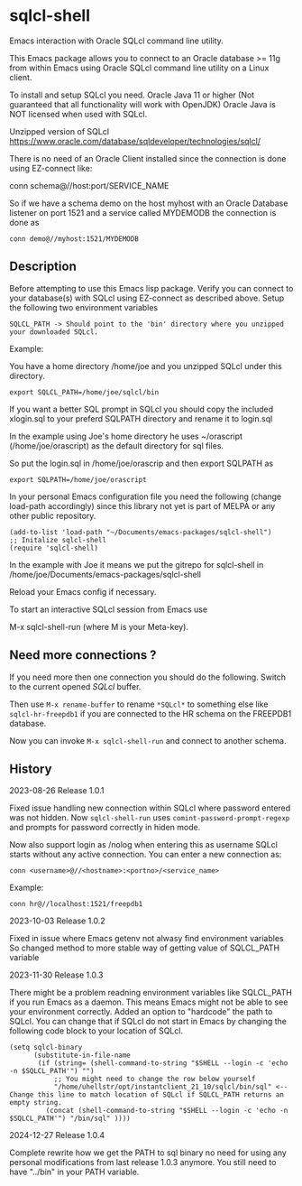 # sqlcl-shell

Emacs interaction with Oracle SQLcl command line utility.


This Emacs package allows you to connect to an Oracle database >= 11g
from within Emacs using Oracle SQLcl command line utility on a Linux client.

To install and setup SQLcl you need.
Oracle Java 11 or higher (Not guaranteed that all functionality will work with OpenJDK)
Oracle Java is NOT licensed when used with SQLcl.

Unzipped version of SQLcl
https://www.oracle.com/database/sqldeveloper/technologies/sqlcl/

There is no need of an Oracle Client installed since the connection is done
using EZ-connect like: 

conn schema@//host:port/SERVICE_NAME

So if we have a schema demo on the host myhost with an Oracle Database listener on port 1521 and
a service called MYDEMODB the connection is done as

```
conn demo@//myhost:1521/MYDEMODB
```

## Description

Before attempting to use this Emacs lisp package.
Verify you can connect to your database(s) with SQLcl using EZ-connect as described above.
Setup the following two environment variables

```
SQLCL_PATH -> Should point to the 'bin' directory where you unzipped your downloaded SQLcl.
```

Example:

You have a home directory /home/joe and you unzipped SQLcl under this directory.

```
export SQLCL_PATH=/home/joe/sqlcl/bin
```

If you want a better SQL prompt in SQLcl you should copy the included xlogin.sql to
your preferd SQLPATH directory and rename it to login.sql

In the example using Joe's home directory he uses ~/orascript (/home/joe/orascript) as the
default directory for sql files.

So put the login.sql in /home/joe/orascrip and then export SQLPATH as

```
export SQLPATH=/home/joe/orascript
```

In your personal Emacs configuration file you need the following (change load-path accordingly)
since this library not yet is part of MELPA or any other public repository.

```
(add-to-list 'load-path "~/Documents/emacs-packages/sqlcl-shell")
;; Initalize sqlcl-shell
(require 'sqlcl-shell)
```

In the example with Joe it means we put the gitrepo for sqlcl-shell in
/home/joe/Documents/emacs-packages/sqlcl-shell

Reload your Emacs config if necessary.

To start an interactive SQLcl session from Emacs use

M-x sqlcl-shell-run (where M is your Meta-key).

## Need more connections ?

If you need more then one connection you should do the following.
Switch to the current opened *SQLcl* buffer.

Then use `M-x rename-buffer` to rename `*SQLcl*` to something else like `sqlcl-hr-freepdb1` if you
are connected to the HR schema on the FREEPDB1 database.

Now you can invoke `M-x sqlcl-shell-run` and connect to another schema.

## History

2023-08-26 Release 1.0.1

Fixed issue handling new connection within SQLcl where password entered was not hidden.
Now `sqlcl-shell-run` uses `comint-password-prompt-regexp` and prompts for password correctly in hiden mode.

Now also support login as /nolog when entering this as username SQLcl starts without any active connection.
You can enter a new connection as:

```
conn <username>@//<hostname>:<portno>/<service_name>
```

Example:

```
conn hr@//localhost:1521/freepdb1
```

2023-10-03 Release 1.0.2

Fixed in issue where Emacs getenv not alwasy find environment variables
So changed method to more stable way of getting value of SQLCL_PATH variable

2023-11-30 Release  1.0.3

There might be a problem readning environment variables like SQLCL_PATH if you run Emacs as a daemon.
This means Emacs might not be able to see your environment correctly. Added an option to 
"hardcode" the path to SQLcl. You can change that if SQLcl do not start in Emacs by changing
the following code block to your location of SQLcl.

```
(setq sqlcl-binary
      (substitute-in-file-name
       (if (string= (shell-command-to-string "$SHELL --login -c 'echo -n $SQLCL_PATH'") "")
           ;; You might need to change the row below yourself
           "/home/uhellstr/opt/instantclient_21_10/sqlcl/bin/sql" <-- Change this line to match location of SQLcl if SQLCL_PATH returns an empty string.
         (concat (shell-command-to-string "$SHELL --login -c 'echo -n $SQLCL_PATH'") "/bin/sql" ))))
```

2024-12-27 Release  1.0.4

Complete rewrite how we get the PATH to sql binary no need for using any personal modifications from
last release 1.0.3 anymore. You still need to have "../bin" in your PATH variable.